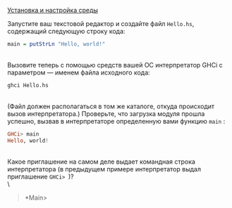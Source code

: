 [Установка и настройка среды](https://stepik.org/lesson/8119/step/6)

Запустите ваш текстовой редактор и создайте файл `Hello.hs`, содержащий следующую строку кода:  
```haskell
main = putStrLn "Hello, world!"
```  
\
Вызовите теперь с помощью средств вашей ОС интерпретатор GHCi c параметром — именем файла исходного кода:  
```haskell
ghci Hello.hs
```  
\
(Файл должен располагаться в том же каталоге, откуда происходит вызов интерпретатора.) 
Проверьте, что загрузка модуля прошла успешно, вызвав в интерпретаторе определенную вами функцию `main` :  
```haskell
GHCi> main
Hello, world!
```  
\
Какое приглашение на самом деле выдает командная строка интерпретатора 
(в предыдущем примере интерпретатор выдал приглашение ```GHCi> ```)?  
\
> *Main>
 
